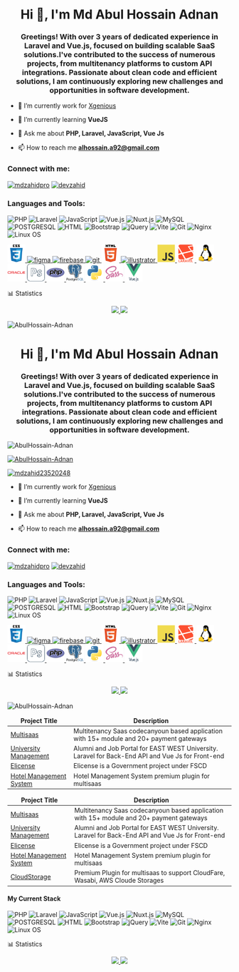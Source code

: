 <h1 align="center">Hi 👋, I'm Md Abul Hossain Adnan</h1>
<h3 align="center">Greetings! With over 3 years of dedicated experience in Laravel and Vue.js, focused on building scalable SaaS solutions.I've contributed to the success of numerous projects, from multitenancy platforms to custom API integrations. Passionate about clean code and efficient solutions, I am continuously exploring new challenges and opportunities in software development.

</h3>


- 🔭 I’m currently work for [Xgenious](https://xgenious.com)

- 🌱 I’m currently learning **VueJS**

- 💬 Ask me about **PHP, Laravel, JavaScript, Vue Js**

- 📫 How to reach me **alhossain.a92@gmail.com**

<h3 align="left">Connect with me:</h3>
<p align="left">
<!-- <a href="https://twitter.com/mdzahid23520248" target="blank"><img align="center" src="https://raw.githubusercontent.com/rahuldkjain/github-profile-readme-generator/master/src/images/icons/Social/twitter.svg" alt="mdzahid23520248" height="30" width="40" /></a> -->
<a href="https://www.linkedin.com/in/abul-hossain1/" target="blank"><img align="center" src="https://raw.githubusercontent.com/rahuldkjain/github-profile-readme-generator/master/src/images/icons/Social/linked-in-alt.svg" alt="mdzahidpro" height="30" width="40" /></a>
<a href="https://www.facebook.com/profile.php?id=100068598884732" target="blank"><img align="center" src="https://raw.githubusercontent.com/rahuldkjain/github-profile-readme-generator/master/src/images/icons/Social/facebook.svg" alt="devzahid" height="30" width="40" /></a>
<!-- <a href="https://instagram.com/devzahid" target="blank"><img align="center" src="https://raw.githubusercontent.com/rahuldkjain/github-profile-readme-generator/master/src/images/icons/Social/instagram.svg" alt="devzahid" height="30" width="40" /></a>
<a href="https://www.youtube.com/@devzahid" target="blank"><img align="center" src="https://raw.githubusercontent.com/rahuldkjain/github-profile-readme-generator/master/src/images/icons/Social/youtube.svg" alt="code reader" height="30" width="40" /></a> -->
</p>

<h3 align="left">Languages and Tools:</h3>


![PHP](https://img.shields.io/badge/PHP-777BB4?style=flat-square&logo=php&logoColor=white)
![Laravel](https://img.shields.io/badge/Laravel-FF2D20?style=flat-square&logo=laravel&logoColor=white)
![JavaScript](https://img.shields.io/badge/JavaScript-F7DF1E?style=flat-square&logo=javascript&logoColor=black)
![Vue.js](https://img.shields.io/badge/Vue.js-35495E?style=flat-square&logo=vue.js&logoColor=4FC08D)
![Nuxt.js](https://img.shields.io/badge/Nuxt.js-35495E?style=flat-square&logo=nuxt.js&logoColor=4FC08D)
![MySQL](https://img.shields.io/badge/MySQL-005C84?style=flat-square&logo=mysql&logoColor=white)
![POSTGRESQL](https://img.shields.io/badge/POSTGRESQL-003545?style=flat-square&logo=mariadb&logoColor=white)
![HTML](https://img.shields.io/badge/HTML5-E34F26?style=flat-square&logo=html5&logoColor=white)
![Bootstrap](https://img.shields.io/badge/Bootstrap-563D7C?style=flat-square&logo=bootstrap&logoColor=white)
![jQuery](https://img.shields.io/badge/jQuery-0769AD?style=flat-square&logo=jquery&logoColor=yellow)
![Vite](https://img.shields.io/badge/Vite-593D88?style=flat-square&logo=vite&logoColor=green)
![Git](https://img.shields.io/badge/Git-0CC1F3?style=flat-square&logo=git&logoColor=white)
![Nginx](https://img.shields.io/badge/Nginx-0CC1F3?style=flat-square&logo=nginx&logoColor=white)
![Linux OS](https://img.shields.io/badge/linuxOS-000000?style=flat-square&logo=ubuntu&logoColor=white)


<p align="left">   <a href="https://www.w3schools.com/css/" target="_blank" rel="noreferrer"> <img src="https://raw.githubusercontent.com/devicons/devicon/master/icons/css3/css3-original-wordmark.svg" alt="css3" width="40" height="40"/> </a> <a href="https://www.figma.com/" target="_blank" rel="noreferrer"> <img src="https://www.vectorlogo.zone/logos/figma/figma-icon.svg" alt="figma" width="40" height="40"/> </a> <a href="https://firebase.google.com/" target="_blank" rel="noreferrer"> <img src="https://www.vectorlogo.zone/logos/firebase/firebase-icon.svg" alt="firebase" width="40" height="40"/> </a> <a href="https://git-scm.com/" target="_blank" rel="noreferrer"> <img src="https://www.vectorlogo.zone/logos/git-scm/git-scm-icon.svg" alt="git" width="40" height="40"/> </a> <a href="https://www.w3.org/html/" target="_blank" rel="noreferrer"> <img src="https://raw.githubusercontent.com/devicons/devicon/master/icons/html5/html5-original-wordmark.svg" alt="html5" width="40" height="40"/> </a> <a href="https://www.adobe.com/in/products/illustrator.html" target="_blank" rel="noreferrer"> <img src="https://www.vectorlogo.zone/logos/adobe_illustrator/adobe_illustrator-icon.svg" alt="illustrator" width="40" height="40"/> </a> <a href="https://developer.mozilla.org/en-US/docs/Web/JavaScript" target="_blank" rel="noreferrer"> <img src="https://raw.githubusercontent.com/devicons/devicon/master/icons/javascript/javascript-original.svg" alt="javascript" width="40" height="40"/> </a> <a href="https://laravel.com/" target="_blank" rel="noreferrer"> <img src="https://raw.githubusercontent.com/devicons/devicon/master/icons/laravel/laravel-plain-wordmark.svg" alt="laravel" width="40" height="40"/> </a> <a href="https://www.linux.org/" target="_blank" rel="noreferrer"> <img src="https://raw.githubusercontent.com/devicons/devicon/master/icons/linux/linux-original.svg" alt="linux" width="40" height="40"/> </a> <a href="https://www.oracle.com/" target="_blank" rel="noreferrer"> <img src="https://raw.githubusercontent.com/devicons/devicon/master/icons/oracle/oracle-original.svg" alt="oracle" width="40" height="40"/> </a> <a href="https://www.photoshop.com/en" target="_blank" rel="noreferrer"> <img src="https://raw.githubusercontent.com/devicons/devicon/master/icons/photoshop/photoshop-line.svg" alt="photoshop" width="40" height="40"/> </a> <a href="https://www.php.net" target="_blank" rel="noreferrer"> <img src="https://raw.githubusercontent.com/devicons/devicon/master/icons/php/php-original.svg" alt="php" width="40" height="40"/> </a> <a href="https://www.postgresql.org" target="_blank" rel="noreferrer"> <img src="https://raw.githubusercontent.com/devicons/devicon/master/icons/postgresql/postgresql-original-wordmark.svg" alt="postgresql" width="40" height="40"/> </a> <a href="https://www.python.org" target="_blank" rel="noreferrer"> <img src="https://raw.githubusercontent.com/devicons/devicon/master/icons/python/python-original.svg" alt="python" width="40" height="40"/> </a>  <a href="https://sass-lang.com" target="_blank" rel="noreferrer"> <img src="https://raw.githubusercontent.com/devicons/devicon/master/icons/sass/sass-original.svg" alt="sass" width="40" height="40"/> </a> <a href="https://vuejs.org/" target="_blank" rel="noreferrer"> <img src="https://raw.githubusercontent.com/devicons/devicon/master/icons/vuejs/vuejs-original-wordmark.svg" alt="vuejs" width="40" height="40"/> </a> </p>


  
📊 Statistics

<p align="center">
<a href="https://github.com/AbulHossain-Adnan">
  <img height="180em" src="https://github-readme-stats-eight-theta.vercel.app/api?username=AbulHossain-Adnan&show_icons=true&theme=gotham&include_all_commits=true&count_private=true"/>
  <img height="180em" src="https://github-readme-stats-eight-theta.vercel.app/api/top-langs/?username=AbulHossain-Adnan&layout=compact&langs_count=8&theme=gotham"/>
</a>
</p>
  

<p><img width="100%" height="250px" align="center" src="https://github-readme-streak-stats.herokuapp.com/?user=AbulHossain-Adnan&exclude_days=Fri" alt="AbulHossain-Adnan" /></p>

<table width="100%">
  <thead align="center">
    <tr>
      <td><b>Project Title</b></td>
      <td><b>Description</b></td>
    </tr>
  </thead>
  <tbody>
    <tr>
      <td><a href="https://multipurposesass.com/" rel="nofollow">Multisaas</a></td>
      <td>Multitenancy Saas codecanyoun based application with 15+ module and 20+ payment gateways</td>
    </tr>
    <tr>
      <td><a href="https://alumni.ewubd.edu/" rel="nofollow">University Management</a></td>
      <td>Alumni and Job Portal for EAST WEST University. Laravel for Back-End API and Vue Js for Front-end</td>
    </tr>
    <tr>
      <td><a href="https://elicense.fireservice.gov.bd" rel="nofollow">Elicense</a></td>
      <td>Elicense is a Government project under FSCD</td>
    </tr>
    <tr>
      <td><a href="https://hotel.multipurposesass.com" rel="nofollow">Hotel Management System</a></td>
      <td>Hotel Management System premium plugin for multisaas</td>
<h1 align="center">Hi 👋, I'm Md Abul Hossain Adnan</h1>
<h3 align="center">Greetings! With over 3 years of dedicated experience in Laravel and Vue.js, focused on building scalable SaaS solutions.I've contributed to the success of numerous projects, from multitenancy platforms to custom API integrations. Passionate about clean code and efficient solutions, I am continuously exploring new challenges and opportunities in software development.

</h3>

<p align="left"> <img src="https://komarev.com/ghpvc/?username=AbulHossain-Adnan&label=Profile%20views&color=0e75b6&style=flat" alt="AbulHossain-Adnan" /> </p>

<p align="left"> <a href="https://github.com/ryo-ma/github-profile-trophy"><img src="https://github-profile-trophy.vercel.app/?username=AbulHossain-Adnan" alt="AbulHossain-Adnan" /></a> </p>

<p align="left"> <a href="https://twitter.com/mdzahid23520248" target="blank"><img src="https://img.shields.io/twitter/follow/mdzahid23520248?logo=twitter&style=for-the-badge" alt="mdzahid23520248" /></a> </p>

- 🔭 I’m currently work for [Xgenious](https://xgenious.com)

- 🌱 I’m currently learning **VueJS**

- 💬 Ask me about **PHP, Laravel, JavaScript, Vue Js**

- 📫 How to reach me **alhossain.a92@gmail.com**

<h3 align="left">Connect with me:</h3>
<p align="left">
<!-- <a href="https://twitter.com/mdzahid23520248" target="blank"><img align="center" src="https://raw.githubusercontent.com/rahuldkjain/github-profile-readme-generator/master/src/images/icons/Social/twitter.svg" alt="mdzahid23520248" height="30" width="40" /></a> -->
<a href="https://www.linkedin.com/in/abul-hossain1/" target="blank"><img align="center" src="https://raw.githubusercontent.com/rahuldkjain/github-profile-readme-generator/master/src/images/icons/Social/linked-in-alt.svg" alt="mdzahidpro" height="30" width="40" /></a>
<a href="https://www.facebook.com/profile.php?id=100068598884732" target="blank"><img align="center" src="https://raw.githubusercontent.com/rahuldkjain/github-profile-readme-generator/master/src/images/icons/Social/facebook.svg" alt="devzahid" height="30" width="40" /></a>
<!-- <a href="https://instagram.com/devzahid" target="blank"><img align="center" src="https://raw.githubusercontent.com/rahuldkjain/github-profile-readme-generator/master/src/images/icons/Social/instagram.svg" alt="devzahid" height="30" width="40" /></a>
<a href="https://www.youtube.com/@devzahid" target="blank"><img align="center" src="https://raw.githubusercontent.com/rahuldkjain/github-profile-readme-generator/master/src/images/icons/Social/youtube.svg" alt="code reader" height="30" width="40" /></a> -->
</p>

<h3 align="left">Languages and Tools:</h3>


![PHP](https://img.shields.io/badge/PHP-777BB4?style=flat-square&logo=php&logoColor=white)
![Laravel](https://img.shields.io/badge/Laravel-FF2D20?style=flat-square&logo=laravel&logoColor=white)
![JavaScript](https://img.shields.io/badge/JavaScript-F7DF1E?style=flat-square&logo=javascript&logoColor=black)
![Vue.js](https://img.shields.io/badge/Vue.js-35495E?style=flat-square&logo=vue.js&logoColor=4FC08D)
![Nuxt.js](https://img.shields.io/badge/Nuxt.js-35495E?style=flat-square&logo=nuxt.js&logoColor=4FC08D)
![MySQL](https://img.shields.io/badge/MySQL-005C84?style=flat-square&logo=mysql&logoColor=white)
![POSTGRESQL](https://img.shields.io/badge/POSTGRESQL-003545?style=flat-square&logo=mariadb&logoColor=white)
![HTML](https://img.shields.io/badge/HTML5-E34F26?style=flat-square&logo=html5&logoColor=white)
![Bootstrap](https://img.shields.io/badge/Bootstrap-563D7C?style=flat-square&logo=bootstrap&logoColor=white)
![jQuery](https://img.shields.io/badge/jQuery-0769AD?style=flat-square&logo=jquery&logoColor=yellow)
![Vite](https://img.shields.io/badge/Vite-593D88?style=flat-square&logo=vite&logoColor=green)
![Git](https://img.shields.io/badge/Git-0CC1F3?style=flat-square&logo=git&logoColor=white)
![Nginx](https://img.shields.io/badge/Nginx-0CC1F3?style=flat-square&logo=nginx&logoColor=white)
![Linux OS](https://img.shields.io/badge/linuxOS-000000?style=flat-square&logo=ubuntu&logoColor=white)


<p align="left">   <a href="https://www.w3schools.com/css/" target="_blank" rel="noreferrer"> <img src="https://raw.githubusercontent.com/devicons/devicon/master/icons/css3/css3-original-wordmark.svg" alt="css3" width="40" height="40"/> </a> <a href="https://www.figma.com/" target="_blank" rel="noreferrer"> <img src="https://www.vectorlogo.zone/logos/figma/figma-icon.svg" alt="figma" width="40" height="40"/> </a> <a href="https://firebase.google.com/" target="_blank" rel="noreferrer"> <img src="https://www.vectorlogo.zone/logos/firebase/firebase-icon.svg" alt="firebase" width="40" height="40"/> </a> <a href="https://git-scm.com/" target="_blank" rel="noreferrer"> <img src="https://www.vectorlogo.zone/logos/git-scm/git-scm-icon.svg" alt="git" width="40" height="40"/> </a> <a href="https://www.w3.org/html/" target="_blank" rel="noreferrer"> <img src="https://raw.githubusercontent.com/devicons/devicon/master/icons/html5/html5-original-wordmark.svg" alt="html5" width="40" height="40"/> </a> <a href="https://www.adobe.com/in/products/illustrator.html" target="_blank" rel="noreferrer"> <img src="https://www.vectorlogo.zone/logos/adobe_illustrator/adobe_illustrator-icon.svg" alt="illustrator" width="40" height="40"/> </a> <a href="https://developer.mozilla.org/en-US/docs/Web/JavaScript" target="_blank" rel="noreferrer"> <img src="https://raw.githubusercontent.com/devicons/devicon/master/icons/javascript/javascript-original.svg" alt="javascript" width="40" height="40"/> </a> <a href="https://laravel.com/" target="_blank" rel="noreferrer"> <img src="https://raw.githubusercontent.com/devicons/devicon/master/icons/laravel/laravel-plain-wordmark.svg" alt="laravel" width="40" height="40"/> </a> <a href="https://www.linux.org/" target="_blank" rel="noreferrer"> <img src="https://raw.githubusercontent.com/devicons/devicon/master/icons/linux/linux-original.svg" alt="linux" width="40" height="40"/> </a> <a href="https://www.oracle.com/" target="_blank" rel="noreferrer"> <img src="https://raw.githubusercontent.com/devicons/devicon/master/icons/oracle/oracle-original.svg" alt="oracle" width="40" height="40"/> </a> <a href="https://www.photoshop.com/en" target="_blank" rel="noreferrer"> <img src="https://raw.githubusercontent.com/devicons/devicon/master/icons/photoshop/photoshop-line.svg" alt="photoshop" width="40" height="40"/> </a> <a href="https://www.php.net" target="_blank" rel="noreferrer"> <img src="https://raw.githubusercontent.com/devicons/devicon/master/icons/php/php-original.svg" alt="php" width="40" height="40"/> </a> <a href="https://www.postgresql.org" target="_blank" rel="noreferrer"> <img src="https://raw.githubusercontent.com/devicons/devicon/master/icons/postgresql/postgresql-original-wordmark.svg" alt="postgresql" width="40" height="40"/> </a> <a href="https://www.python.org" target="_blank" rel="noreferrer"> <img src="https://raw.githubusercontent.com/devicons/devicon/master/icons/python/python-original.svg" alt="python" width="40" height="40"/> </a>  <a href="https://sass-lang.com" target="_blank" rel="noreferrer"> <img src="https://raw.githubusercontent.com/devicons/devicon/master/icons/sass/sass-original.svg" alt="sass" width="40" height="40"/> </a> <a href="https://vuejs.org/" target="_blank" rel="noreferrer"> <img src="https://raw.githubusercontent.com/devicons/devicon/master/icons/vuejs/vuejs-original-wordmark.svg" alt="vuejs" width="40" height="40"/> </a> </p>


  
📊 Statistics

<p align="center">
<a href="https://github.com/AbulHossain-Adnan">
  <img height="180em" src="https://github-readme-stats-eight-theta.vercel.app/api?username=AbulHossain-Adnan&show_icons=true&theme=gotham&include_all_commits=true&count_private=true"/>
  <img height="180em" src="https://github-readme-stats-eight-theta.vercel.app/api/top-langs/?username=AbulHossain-Adnan&layout=compact&langs_count=8&theme=gotham"/>
</a>
</p>
  

<p><img width="100%" height="250px" align="center" src="https://github-readme-streak-stats.herokuapp.com/?user=AbulHossain-Adnan&exclude_days=Fri" alt="AbulHossain-Adnan" /></p>

<table width="100%">
  <thead align="center">
    <tr>
      <td><b>Project Title</b></td>
      <td><b>Description</b></td>
    </tr>
  </thead>
  <tbody>
    <tr>
      <td><a href="https://multipurposesass.com/" rel="nofollow">Multisaas</a></td>
      <td>Multitenancy Saas codecanyoun based application with 15+ module and 20+ payment gateways</td>
    </tr>
    <tr>
      <td><a href="https://alumni.ewubd.edu/" rel="nofollow">University Management</a></td>
      <td>Alumni and Job Portal for EAST WEST University. Laravel for Back-End API and Vue Js for Front-end</td>
    </tr>
    <tr>
      <td><a href="https://elicense.fireservice.gov.bd" rel="nofollow">Elicense</a></td>
      <td>Elicense is a Government project under FSCD</td>
    </tr>
    <tr>
      <td><a href="https://hotel.multipurposesass.com" rel="nofollow">Hotel Management System</a></td>
      <td>Hotel Management System premium plugin for multisaas</td>
    </tr>
    <tr>
      <td><a href="Javascript:void(0)" rel="nofollow">CloudStorage</a></td>
      <td>Premium Plugin for multisaas to support CloudFare, Wasabi, AWS Cloude Storages</td>
    </tr>
 
  </tbody>
</table>









#### My Current Stack
![PHP](https://img.shields.io/badge/PHP-777BB4?style=flat-square&logo=php&logoColor=white)
![Laravel](https://img.shields.io/badge/Laravel-FF2D20?style=flat-square&logo=laravel&logoColor=white)
![JavaScript](https://img.shields.io/badge/JavaScript-F7DF1E?style=flat-square&logo=javascript&logoColor=black)
![Vue.js](https://img.shields.io/badge/Vue.js-35495E?style=flat-square&logo=vue.js&logoColor=4FC08D)
![Nuxt.js](https://img.shields.io/badge/Nuxt.js-35495E?style=flat-square&logo=nuxt.js&logoColor=4FC08D)
![MySQL](https://img.shields.io/badge/MySQL-005C84?style=flat-square&logo=mysql&logoColor=white)
![POSTGRESQL](https://img.shields.io/badge/POSTGRESQL-003545?style=flat-square&logo=mariadb&logoColor=white)
![HTML](https://img.shields.io/badge/HTML5-E34F26?style=flat-square&logo=html5&logoColor=white)
![Bootstrap](https://img.shields.io/badge/Bootstrap-563D7C?style=flat-square&logo=bootstrap&logoColor=white)
![jQuery](https://img.shields.io/badge/jQuery-0769AD?style=flat-square&logo=jquery&logoColor=yellow)
![Vite](https://img.shields.io/badge/Vite-593D88?style=flat-square&logo=vite&logoColor=green)
![Git](https://img.shields.io/badge/Git-0CC1F3?style=flat-square&logo=git&logoColor=white)
![Nginx](https://img.shields.io/badge/Nginx-0CC1F3?style=flat-square&logo=nginx&logoColor=white)
![Linux OS](https://img.shields.io/badge/linuxOS-000000?style=flat-square&logo=ubuntu&logoColor=white)
<!-- <img height="48" src="https://cdn-icons-png.flaticon.com/512/5968/5968332.png" alt="Php"> <img height="48" src="https://upload.wikimedia.org/wikipedia/commons/9/9a/Laravel.svg" alt="Laravel"> <img height="48" src="https://pngset.com/images/mysql-logo-sea-life-animal-mammal-transparent-png-2425824.png" alt="Mysql"> <img height="48" src="https://upload.wikimedia.org/wikipedia/commons/9/95/Vue.js_Logo_2.svg" alt="Vue"> <img height="48" src="https://upload.wikimedia.org/wikipedia/commons/a/ae/Nuxt_logo.svg" alt="Nuxt Js"> <img height="48" src="https://upload.wikimedia.org/wikipedia/commons/9/9a/Visual_Studio_Code_1.35_icon.svg" alt="vs code"> <img height="48" src="https://upload.wikimedia.org/wikipedia/commons/a/ab/Logo-ubuntu_cof-orange-hex.svg" alt="Ubuntu"> <img height="48" src="https://cdn.icon-icons.com/icons2/2107/PNG/512/file_type_nginx_icon_130305.png" alt="nginx"> <img height="48" src="https://git-scm.com/images/logos/logomark-orange@2x.png" alt="git"> -->
  
📊 Statistics

<p align="center">
<a href="https://github.com/AbulHossain-Adnan">
  <img height="180em" src="https://github-readme-stats-eight-theta.vercel.app/api?username=AbulHossain-Adnan&show_icons=true&theme=gotham&include_all_commits=true&count_private=true"/>
  <img height="180em" src="https://github-readme-stats-eight-theta.vercel.app/api/top-langs/?username=AbulHossain-Adnan&layout=compact&langs_count=8&theme=gotham"/>
</a>
</p>
